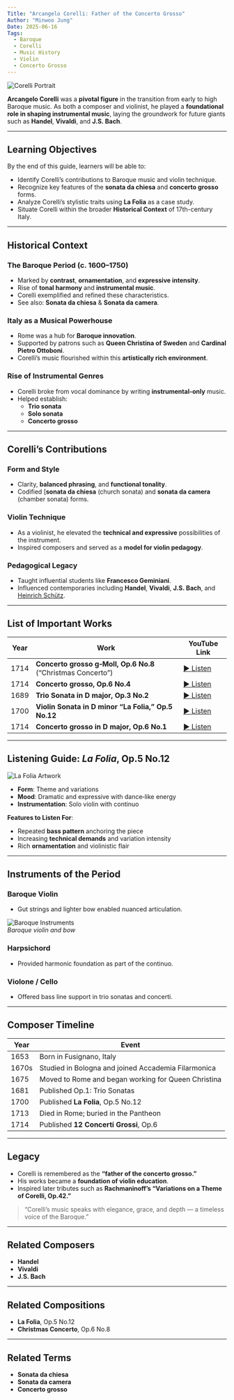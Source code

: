 ```yaml
---
Title: "Arcangelo Corelli: Father of the Concerto Grosso"
Author: "Minwoo Jung"
Date: 2025-06-16
Tags:
  - Baroque
  - Corelli
  - Music History
  - Violin
  - Concerto Grosso
---
```


![Corelli Portrait](./arcangelo_corelli.jpg)

**Arcangelo Corelli** was a **pivotal figure** in the transition from early to high Baroque music. As both a composer and violinist, he played a **foundational role in shaping instrumental music**, laying the groundwork for future giants such as **Handel**, **Vivaldi**, and **J.S. Bach**.

---

## Learning Objectives

By the end of this guide, learners will be able to:

- Identify Corelli’s contributions to Baroque music and violin technique.  
- Recognize key features of the **sonata da chiesa** and **concerto grosso** forms.  
- Analyze Corelli’s stylistic traits using **La Folia** as a case study.  
- Situate Corelli within the broader **Historical Context** of 17th-century Italy.

---

## Historical Context

### The Baroque Period (c. 1600–1750)

- Marked by **contrast**, **ornamentation**, and **expressive intensity**.  
- Rise of **tonal harmony** and **instrumental music**.  
- Corelli exemplified and refined these characteristics.  
- See also: **Sonata da chiesa** & **Sonata da camera**.

### Italy as a Musical Powerhouse

- Rome was a hub for **Baroque innovation**.  
- Supported by patrons such as **Queen Christina of Sweden** and **Cardinal Pietro Ottoboni**.  
- Corelli’s music flourished within this **artistically rich environment**.

### Rise of Instrumental Genres

- Corelli broke from vocal dominance by writing **instrumental-only** music.  
- Helped establish:  
  - **Trio sonata**  
  - **Solo sonata**  
  - **Concerto grosso**

---

## Corelli’s Contributions

### Form and Style

- Clarity, **balanced phrasing**, and **functional tonality**.  
- Codified [**sonata da chiesa** (church sonata) and **sonata da camera** (chamber sonata) forms.

### Violin Technique

- As a violinist, he elevated the **technical and expressive** possibilities of the instrument.  
- Inspired composers and served as a **model for violin pedagogy**.

### Pedagogical Legacy

- Taught influential students like **Francesco Geminiani**.  
- Influenced contemporaries including **Handel**, **Vivaldi**, **J.S. Bach**, and [Heinrich Schütz](purcell_rondeau.md).

---

## List of Important Works

| Year | Work                                                      | YouTube Link                                                                 |
|------|-----------------------------------------------------------|-------------------------------------------------------------------------------|
| 1714 | **Concerto grosso g‑Moll, Op.6 No.8** (“Christmas Concerto”) | [▶ Listen](https://youtu.be/e68h3Qwm2OA?si=dFQh-q0p_usD4cYR)                   |
| 1714 | **Concerto grosso, Op.6 No.4**                            | [▶ Listen](https://youtu.be/3smZkpqXYHs?si=2jMfp9sKRogMjwbY)                   |
| 1689 | **Trio Sonata in D major, Op.3 No.2**                     | [▶ Listen](https://youtu.be/CwJRzYv6HNI?si=nBs1Is2bhpD5a67c)                   |
| 1700 | **Violin Sonata in D minor “La Folia,” Op.5 No.12**       | [▶ Listen](https://youtu.be/VBJxHUTzcs0?si=p4RnCYt4wvjH8XgP)                   |
| 1714 | **Concerto grosso in D major, Op.6 No.1**                 | [▶ Listen](https://youtu.be/7aG8FOnAJE4?si=VCW_2MgmdjMIDkY-)                   |

---

## Listening Guide: *La Folia*, Op.5 No.12

![La Folia Artwork](./la_folia.png)

- **Form**: Theme and variations  
- **Mood**: Dramatic and expressive with dance‑like energy  
- **Instrumentation**: Solo violin with continuo  

**Features to Listen For**:

- Repeated **bass pattern** anchoring the piece  
- Increasing **technical demands** and variation intensity  
- Rich **ornamentation** and violinistic flair

---

## Instruments of the Period

### Baroque Violin  
- Gut strings and lighter bow enabled nuanced articulation.

 ![Baroque Instruments](./baroqueviolin.jpg)  
*Baroque violin and bow*

### Harpsichord  
- Provided harmonic foundation as part of the continuo.

### Violone / Cello  
- Offered bass line support in trio sonatas and concerti.

---

## Composer Timeline

| Year | Event                                                    |
|------|----------------------------------------------------------|
| 1653 | Born in Fusignano, Italy                                 |
| 1670s| Studied in Bologna and joined Accademia Filarmonica      |
| 1675 | Moved to Rome and began working for Queen Christina      |
| 1681 | Published Op.1: Trio Sonatas                             |
| 1700 | Published **La Folia**, Op.5 No.12                       |
| 1713 | Died in Rome; buried in the Pantheon                     |
| 1714 | Published **12 Concerti Grossi**, Op.6                   |

---

## Legacy

- Corelli is remembered as the **“father of the concerto grosso.”**  
- His works became a **foundation of violin education**.  
- Inspired later tributes such as **Rachmaninoff’s “Variations on a Theme of Corelli, Op.42.”**

> “Corelli’s music speaks with elegance, grace, and depth — a timeless voice of the Baroque.”

---

## Related Composers

- **Handel**  
- **Vivaldi**  
- **J.S. Bach**  

---

## Related Compositions

- **La Folia**, Op.5 No.12  
- **Christmas Concerto**, Op.6 No.8  

---

## Related Terms

- **Sonata da chiesa**  
- **Sonata da camera**  
- **Concerto grosso**  
